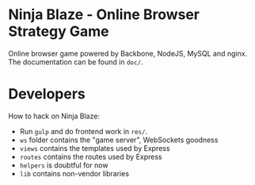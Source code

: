 # Ninja Blaze - Online Browser Strategy Game
Online browser game powered by Backbone, NodeJS, MySQL and nginx.
The documentation can be found in `doc/`.

# Developers
How to hack on Ninja Blaze:

 * Run `gulp` and do frontend work in `res/`.
 * `ws` folder contains the "game server", WebSockets goodness
 * `views` contains the templates used by Express
 * `routes` contains the routes used by Express
 * `helpers` is doubtful for now
 * `lib` contains non-vendor libraries

